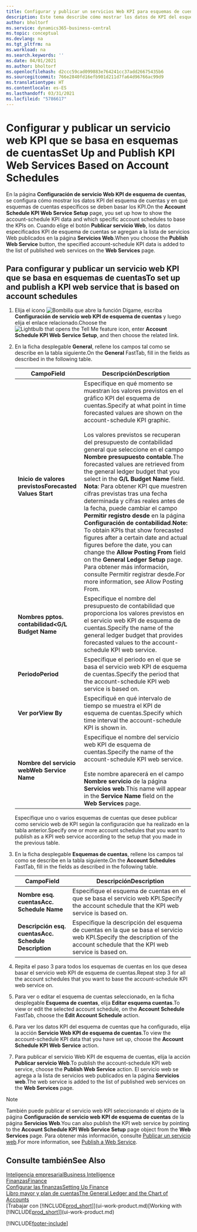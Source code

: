 ```yaml
---
title: Configurar y publicar un servicios Web KPI para esquemas de cuentas | Documentos de Microsoft
description: Este tema describe cómo mostrar los datos de KPI del esquema de cuentas según esquemas de cuentas específicos.
author: bholtorf
ms.service: dynamics365-business-central
ms.topic: conceptual
ms.devlang: na
ms.tgt_pltfrm: na
ms.workload: na
ms.search.keywords: ''
ms.date: 04/01/2021
ms.author: bholtorf
ms.openlocfilehash: d2ccc59cad099883e764241cc37add26675435b6
ms.sourcegitcommit: 766e2840fd16efb901d211d7fa64d96766ac99d9
ms.translationtype: HT
ms.contentlocale: es-ES
ms.lasthandoff: 03/31/2021
ms.locfileid: "5786617"
---
```

# <a name="set-up-and-publish-kpi-web-services-based-on-account-schedules"></a><span data-ttu-id="a3459-103">Configurar y publicar un servicio web KPI que se basa en esquemas de cuentas</span><span class="sxs-lookup"><span data-stu-id="a3459-103">Set Up and Publish KPI Web Services Based on Account Schedules</span></span>
<span data-ttu-id="a3459-104">En la página **Configuración de servicio Web KPI de esquema de cuentas**, se configura cómo mostrar los datos KPI del esquema de cuentas y en qué esquemas de cuentas específicos se deben basar los KPI.</span><span class="sxs-lookup"><span data-stu-id="a3459-104">On the **Account Schedule KPI Web Service Setup** page, you set up how to show the account-schedule KPI data and which specific account schedules to base the KPIs on.</span></span> <span data-ttu-id="a3459-105">Cuando elige el botón **Publicar servicio Web**, los datos especificados KPI de esquema de cuentas se agregan a la lista de servicios Web publicados en la página **Servicios Web**.</span><span class="sxs-lookup"><span data-stu-id="a3459-105">When you choose the **Publish Web Service** button, the specified account-schedule KPI data is added to the list of published web services on the **Web Services** page.</span></span>  

## <a name="to-set-up-and-publish-a-kpi-web-service-that-is-based-on-account-schedules"></a><span data-ttu-id="a3459-106">Para configurar y publicar un servicio web KPI que se basa en esquemas de cuentas</span><span class="sxs-lookup"><span data-stu-id="a3459-106">To set up and publish a KPI web service that is based on account schedules</span></span>  
1.  <span data-ttu-id="a3459-107">Elija el icono ![Bombilla que abre la función Dígame](media/ui-search/search_small.png "Dígame qué desea hacer"), escriba **Configuración de servicio web KPI de esquema de cuentas** y luego elija el enlace relacionado.</span><span class="sxs-lookup"><span data-stu-id="a3459-107">Choose the ![Lightbulb that opens the Tell Me feature](media/ui-search/search_small.png "Tell me what you want to do") icon, enter **Account Schedule KPI Web Service Setup**, and then choose the related link.</span></span>  
2.  <span data-ttu-id="a3459-108">En la ficha desplegable **General**, rellene los campos tal como se describe en la tabla siguiente.</span><span class="sxs-lookup"><span data-stu-id="a3459-108">On the **General** FastTab, fill in the fields as described in the following table.</span></span>  

    |<span data-ttu-id="a3459-109">Campo</span><span class="sxs-lookup"><span data-stu-id="a3459-109">Field</span></span>|<span data-ttu-id="a3459-110">Descripción</span><span class="sxs-lookup"><span data-stu-id="a3459-110">Description</span></span>|  
    |---------------------------------|---------------------------------------|  
    |<span data-ttu-id="a3459-111">**Inicio de valores previstos**</span><span class="sxs-lookup"><span data-stu-id="a3459-111">**Forecasted Values Start**</span></span>|<span data-ttu-id="a3459-112">Especifique en qué momento se muestran los valores previstos en el gráfico KPI del esquema de cuentas.</span><span class="sxs-lookup"><span data-stu-id="a3459-112">Specify at what point in time forecasted values are shown on the account-schedule KPI graphic.</span></span><br /><br /> <span data-ttu-id="a3459-113">Los valores previstos se recuperan del presupuesto de contabilidad general que seleccione en el campo **Nombre presupuesto contable**.</span><span class="sxs-lookup"><span data-stu-id="a3459-113">The forecasted values are retrieved from the general ledger budget that you select in the **G/L Budget Name** field.</span></span> <span data-ttu-id="a3459-114">**Nota**: Para obtener KPI que muestren cifras previstas tras una fecha determinada y cifras reales antes de la fecha, puede cambiar el campo **Permitir registro desde** en la página **Configuración de contabilidad**.</span><span class="sxs-lookup"><span data-stu-id="a3459-114">**Note:**  To obtain KPIs that show forecasted figures after a certain date and actual figures before the date, you can change the **Allow Posting From** field on the **General Ledger Setup** page.</span></span> <span data-ttu-id="a3459-115">Para obtener más información, consulte Permitir registrar desde.</span><span class="sxs-lookup"><span data-stu-id="a3459-115">For more information, see Allow Posting From.</span></span>|  
    |<span data-ttu-id="a3459-116">**Nombres pptos. contabilidad<**</span><span class="sxs-lookup"><span data-stu-id="a3459-116">**G/L Budget Name**</span></span>|<span data-ttu-id="a3459-117">Especifique el nombre del presupuesto de contabilidad que proporciona los valores previstos en el servicio web KPI de esquema de cuentas.</span><span class="sxs-lookup"><span data-stu-id="a3459-117">Specify the name of the general ledger budget that provides forecasted values to the account-schedule KPI web service.</span></span>|  
    |<span data-ttu-id="a3459-118">**Periodo**</span><span class="sxs-lookup"><span data-stu-id="a3459-118">**Period**</span></span>|<span data-ttu-id="a3459-119">Especifique el periodo en el que se basa el servicio web KPI de esquema de cuentas.</span><span class="sxs-lookup"><span data-stu-id="a3459-119">Specify the period that the account-schedule KPI web service is based on.</span></span>|  
    |<span data-ttu-id="a3459-120">**Ver por**</span><span class="sxs-lookup"><span data-stu-id="a3459-120">**View By**</span></span>|<span data-ttu-id="a3459-121">Especifiqué en qué intervalo de tiempo se muestra el KPI de esquema de cuentas.</span><span class="sxs-lookup"><span data-stu-id="a3459-121">Specify which time interval the account-schedule KPI is shown in.</span></span>|  
    |<span data-ttu-id="a3459-122">**Nombre del servicio web**</span><span class="sxs-lookup"><span data-stu-id="a3459-122">**Web Service Name**</span></span>|<span data-ttu-id="a3459-123">Especifique el nombre del servicio web KPI de esquema de cuentas.</span><span class="sxs-lookup"><span data-stu-id="a3459-123">Specify the name of the account-schedule KPI web service.</span></span><br /><br /> <span data-ttu-id="a3459-124">Este nombre aparecerá en el campo **Nombre servicio** de la página **Servicios web**.</span><span class="sxs-lookup"><span data-stu-id="a3459-124">This name will appear in the **Service Name** field on the **Web Services** page.</span></span>|  

    <span data-ttu-id="a3459-125">Especifique uno o varios esquemas de cuentas que desee publicar como servicio web de KPI según la configuración que ha realizado en la tabla anterior.</span><span class="sxs-lookup"><span data-stu-id="a3459-125">Specify one or more account schedules that you want to publish as a KPI web service according to the setup that you made in the previous table.</span></span>  

3.  <span data-ttu-id="a3459-126">En la ficha desplegable **Esquemas de cuentas**, rellene los campos tal como se describe en la tabla siguiente.</span><span class="sxs-lookup"><span data-stu-id="a3459-126">On the **Account Schedules** FastTab, fill in the fields as described in the following table.</span></span>  

    |<span data-ttu-id="a3459-127">Campo</span><span class="sxs-lookup"><span data-stu-id="a3459-127">Field</span></span>|<span data-ttu-id="a3459-128">Descripción</span><span class="sxs-lookup"><span data-stu-id="a3459-128">Description</span></span>|  
    |---------------------------------|---------------------------------------|  
    |<span data-ttu-id="a3459-129">**Nombre esq. cuentas**</span><span class="sxs-lookup"><span data-stu-id="a3459-129">**Acc. Schedule Name**</span></span>|<span data-ttu-id="a3459-130">Especifique el esquema de cuentas en el que se basa el servicio web KPI.</span><span class="sxs-lookup"><span data-stu-id="a3459-130">Specify the account schedule that the KPI web service is based on.</span></span>|  
    |<span data-ttu-id="a3459-131">**Descripción esq. cuentas**</span><span class="sxs-lookup"><span data-stu-id="a3459-131">**Acc. Schedule Description**</span></span>|<span data-ttu-id="a3459-132">Especifique la descripción del esquema de cuentas en la que se basa el servicio web KPI.</span><span class="sxs-lookup"><span data-stu-id="a3459-132">Specify the description of the account schedule that the KPI web service is based on.</span></span>|  

4.  <span data-ttu-id="a3459-133">Repita el paso 3 para todos los esquemas de cuentas en los que desea basar el servicio web KPI de esquema de cuentas.</span><span class="sxs-lookup"><span data-stu-id="a3459-133">Repeat step 3 for all the account schedules that you want to base the account-schedule KPI web service on.</span></span>  
5.  <span data-ttu-id="a3459-134">Para ver o editar el esquema de cuentas seleccionado, en la ficha desplegable **Esquema de cuentas**, elija **Editar esquema cuentas**.</span><span class="sxs-lookup"><span data-stu-id="a3459-134">To view or edit the selected account schedule, on the **Account Schedule** FastTab, choose the **Edit Account Schedule** action.</span></span>  
6.  <span data-ttu-id="a3459-135">Para ver los datos KPI del esquema de cuentas que ha configurado, elija la acción **Servicio Web KPI de esquema de cuentas**.</span><span class="sxs-lookup"><span data-stu-id="a3459-135">To view the account-schedule KPI data that you have set up, choose the **Account Schedule KPI Web Service** action.</span></span>  
7.  <span data-ttu-id="a3459-136">Para publicar el servicio Web KPI de esquema de cuentas, elija la acción **Publicar servicio Web**.</span><span class="sxs-lookup"><span data-stu-id="a3459-136">To publish the account-schedule KPI web service, choose the **Publish Web Service** action.</span></span> <span data-ttu-id="a3459-137">El servicio web se agrega a la lista de servicios web publicados en la página **Servicios web**.</span><span class="sxs-lookup"><span data-stu-id="a3459-137">The web service is added to the list of published web services on the **Web Services** page.</span></span>  

> [!NOTE]  
>  <span data-ttu-id="a3459-138">También puede publicar el servicio web KPI seleccionando el objeto de la página **Configuración de servicio web KPI de esquema de cuentas** de la página **Servicios Web**.</span><span class="sxs-lookup"><span data-stu-id="a3459-138">You can also publish the KPI web service by pointing to the **Account Schedule KPI Web Service Setup** page object from the **Web Services** page.</span></span> <span data-ttu-id="a3459-139">Para obtener más información, consulte [Publicar un servicio web](across-how-publish-web-service.md).</span><span class="sxs-lookup"><span data-stu-id="a3459-139">For more information, see [Publish a Web Service](across-how-publish-web-service.md).</span></span>  

## <a name="see-also"></a><span data-ttu-id="a3459-140">Consulte también</span><span class="sxs-lookup"><span data-stu-id="a3459-140">See Also</span></span>  
[<span data-ttu-id="a3459-141">Inteligencia empresarial</span><span class="sxs-lookup"><span data-stu-id="a3459-141">Business Intelligence</span></span>](bi.md)  
[<span data-ttu-id="a3459-142">Finanzas</span><span class="sxs-lookup"><span data-stu-id="a3459-142">Finance</span></span>](finance.md)  
[<span data-ttu-id="a3459-143">Configurar las finanzas</span><span class="sxs-lookup"><span data-stu-id="a3459-143">Setting Up Finance</span></span>](finance-setup-finance.md)  
[<span data-ttu-id="a3459-144">Libro mayor y plan de cuentas</span><span class="sxs-lookup"><span data-stu-id="a3459-144">The General Ledger and the Chart of Accounts</span></span>](finance-general-ledger.md)  
<span data-ttu-id="a3459-145">[Trabajar con [!INCLUDE[prod_short](includes/prod_short.md)]](ui-work-product.md)</span><span class="sxs-lookup"><span data-stu-id="a3459-145">[Working with [!INCLUDE[prod_short](includes/prod_short.md)]](ui-work-product.md)</span></span>


[!INCLUDE[footer-include](includes/footer-banner.md)]
